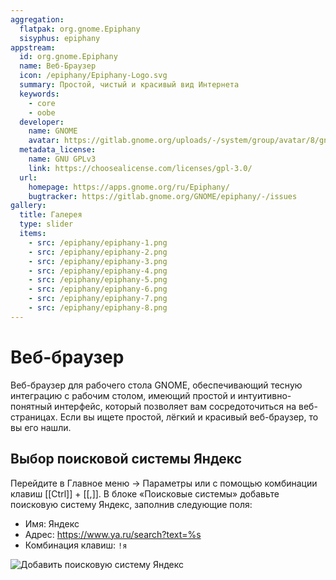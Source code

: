 ```yaml
---
aggregation:
  flatpak: org.gnome.Epiphany
  sisyphus: epiphany
appstream:
  id: org.gnome.Epiphany
  name: Веб-Браузер
  icon: /epiphany/Epiphany-Logo.svg
  summary: Простой, чистый и красивый вид Интернета
  keywords:
    - core
    - oobe
  developer:
    name: GNOME
    avatar: https://gitlab.gnome.org/uploads/-/system/group/avatar/8/gnomelogo.png?width=48
  metadata_license:
    name: GNU GPLv3
    link: https://choosealicense.com/licenses/gpl-3.0/
  url:
    homepage: https://apps.gnome.org/ru/Epiphany/
    bugtracker: https://gitlab.gnome.org/GNOME/epiphany/-/issues
gallery:
  title: Галерея
  type: slider
  items:
    - src: /epiphany/epiphany-1.png
    - src: /epiphany/epiphany-2.png
    - src: /epiphany/epiphany-3.png
    - src: /epiphany/epiphany-4.png
    - src: /epiphany/epiphany-5.png
    - src: /epiphany/epiphany-6.png
    - src: /epiphany/epiphany-7.png
    - src: /epiphany/epiphany-8.png
---
```


# Веб-браузер

Веб-браузер для рабочего стола GNOME, обеспечивающий тесную интеграцию с рабочим столом, имеющий простой и интуитивно-понятный интерфейс, который позволяет вам сосредоточиться на веб-страницах. Если вы ищете простой, лёгкий и красивый веб-браузер, то вы его нашли.

<AGWGallery />

<!--@include: @ru/apps/.parts/install/content-repo.md-->
<!--@include: @ru/apps/.parts/install/content-flatpak.md-->

## Выбор поисковой системы Яндекс

Перейдите в Главное меню -> Параметры или с помощью комбинации клавиш [[Ctrl]] + [[,]]. В блоке «Поисковые системы» добавьте поисковую систему Яндекс, заполнив следующие поля:

- Имя: Яндекс
- Адрес: https://www.ya.ru/search?text=%s
- Комбинация клавиш: `!я`

![Добавить поисковую систему Яндекс](/epiphany/epiphany-9.png)
